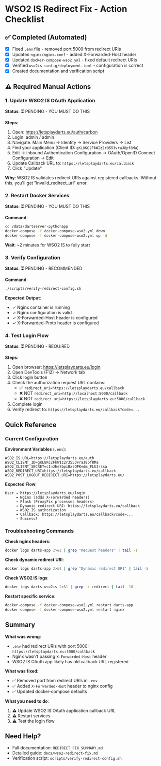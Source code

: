 # WSO2 IS Redirect Fix - Action Checklist

## ✅ Completed (Automated)

- [x] Fixed `.env` file - removed port 5000 from redirect URIs
- [x] Updated `nginx/nginx.conf` - added X-Forwarded-Host header
- [x] Updated `docker-compose-wso2.yml` - fixed default redirect URIs
- [x] Verified `wso2is-config/deployment.toml` - configuration is correct
- [x] Created documentation and verification script

## ⚠️ Required Manual Actions

### 1. Update WSO2 IS OAuth Application

**Status**: ⏳ PENDING - YOU MUST DO THIS

**Steps**:

1. Open: <https://letsplaydarts.eu/auth/carbon>
2. Login: admin / admin
3. Navigate: Main Menu → Identity → Service Providers → List
4. Find your application (Client ID: `gKL8KC2FkWIz2r3553vraJ8pf8Ma`)
5. Edit → Inbound Authentication Configuration → OAuth/OpenID Connect Configuration → Edit
6. Update Callback URL to: `https://letsplaydarts.eu/callback`
7. Click "Update"

**Why**: WSO2 IS validates redirect URIs against registered callbacks. Without this, you'll get "invalid_redirect_uri" error.

### 2. Restart Docker Services

**Status**: ⏳ PENDING - YOU MUST DO THIS

**Command**:

```bash
cd /data/dartserver-pythonapp
docker-compose -f docker-compose-wso2.yml down
docker-compose -f docker-compose-wso2.yml up -d
```

**Wait**: ~2 minutes for WSO2 IS to fully start

### 3. Verify Configuration

**Status**: ⏳ PENDING - RECOMMENDED

**Command**:

```bash
./scripts/verify-redirect-config.sh
```

**Expected Output**:

- ✓ Nginx container is running
- ✓ Nginx configuration is valid
- ✓ X-Forwarded-Host header is configured
- ✓ X-Forwarded-Proto header is configured

### 4. Test Login Flow

**Status**: ⏳ PENDING - REQUIRED

**Steps**:

1. Open browser: <https://letsplaydarts.eu/login>
2. Open DevTools (F12) → Network tab
3. Click login button
4. Check the authorization request URL contains:
   - ✅ `redirect_uri=https://letsplaydarts.eu/callback`
   - ❌ NOT `redirect_uri=http://localhost:5000/callback`
   - ❌ NOT `redirect_uri=https://letsplaydarts.eu:5000/callback`
5. Complete login
6. Verify redirect to: `https://letsplaydarts.eu/callback?code=...`

## Quick Reference

### Current Configuration

**Environment Variables** (`.env`):

```
WSO2_IS_URL=https://letsplaydarts.eu/auth
WSO2_CLIENT_ID=gKL8KC2FkWIz2r3553vraJ8pf8Ma
WSO2_CLIENT_SECRET=c1nJheSbpiBxsQPKvdm_FLU3rssa
WSO2_REDIRECT_URI=https://letsplaydarts.eu/callback
WSO2_POST_LOGOUT_REDIRECT_URI=https://letsplaydarts.eu/
```

**Expected Flow**:

```
User → https://letsplaydarts.eu/login
     → Nginx (adds X-Forwarded headers)
     → Flask (ProxyFix processes headers)
     → Dynamic redirect URI: https://letsplaydarts.eu/callback
     → WSO2 IS authorization
     → Callback: https://letsplaydarts.eu/callback?code=...
     → Success!
```

### Troubleshooting Commands

**Check nginx headers**:

```bash
docker logs darts-app 2>&1 | grep "Request headers" | tail -1
```

**Check dynamic redirect URI**:

```bash
docker logs darts-app 2>&1 | grep "Dynamic redirect URI" | tail -5
```

**Check WSO2 IS logs**:

```bash
docker logs darts-wso2is 2>&1 | grep -i redirect | tail -10
```

**Restart specific service**:

```bash
docker-compose -f docker-compose-wso2.yml restart darts-app
docker-compose -f docker-compose-wso2.yml restart nginx
```

## Summary

**What was wrong**:

- `.env` had redirect URIs with port 5000: `https://letsplaydarts.eu:5000/callback`
- Nginx wasn't passing `X-Forwarded-Host` header
- WSO2 IS OAuth app likely has old callback URL registered

**What was fixed**:

- ✅ Removed port from redirect URIs in `.env`
- ✅ Added `X-Forwarded-Host` header to nginx config
- ✅ Updated docker-compose defaults

**What you need to do**:

1. ⚠️ Update WSO2 IS OAuth application callback URL
2. ⚠️ Restart services
3. ⚠️ Test the login flow

## Need Help?

- Full documentation: `REDIRECT_FIX_SUMMARY.md`
- Detailed guide: `docs/wso2-redirect-fix.md`
- Verification script: `scripts/verify-redirect-config.sh`
